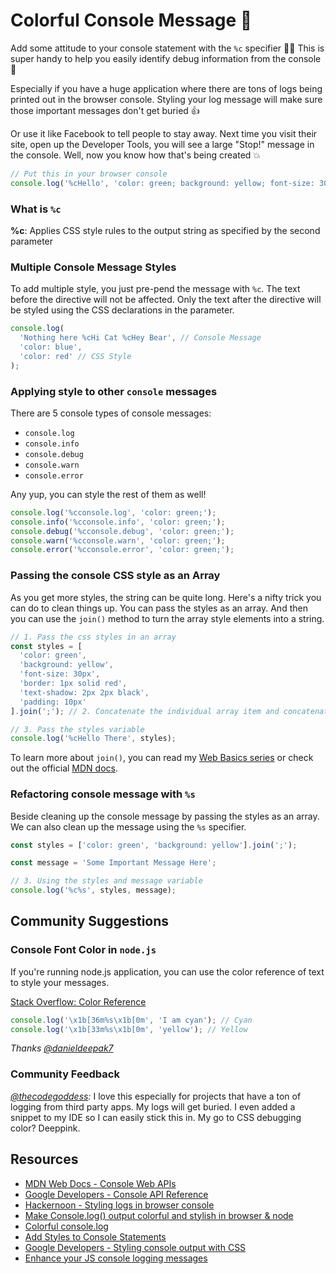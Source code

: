 # Colorful Console Message 🌈

Add some attitude to your console statement with the `%c` specifier 👩‍🎨 This is super handy to help you easily identify debug information from the console 👾

Especially if you have a huge application where there are tons of logs being printed out in the browser console. Styling your log message will make sure those important messages don't get buried 👍

Or use it like Facebook to tell people to stay away. Next time you visit their site, open up the Developer Tools, you will see a large "Stop!" message in the console. Well, now you know how that's being created 💥

```javascript
// Put this in your browser console
console.log('%cHello', 'color: green; background: yellow; font-size: 30px');
```

### What is `%c`

**%c**: Applies CSS style rules to the output string as specified by the second parameter

### Multiple Console Message Styles

To add multiple style, you just pre-pend the message with `%c`. The text before the directive will not be affected. Only the text after the directive will be styled using the CSS declarations in the parameter.

```javascript
console.log(
  'Nothing here %cHi Cat %cHey Bear', // Console Message
  'color: blue',
  'color: red' // CSS Style
);
```

### Applying style to other `console` messages

There are 5 console types of console messages:

- `console.log`
- `console.info`
- `console.debug`
- `console.warn`
- `console.error`

Any yup, you can style the rest of them as well!

```javascript
console.log('%cconsole.log', 'color: green;');
console.info('%cconsole.info', 'color: green;');
console.debug('%cconsole.debug', 'color: green;');
console.warn('%cconsole.warn', 'color: green;');
console.error('%cconsole.error', 'color: green;');
```

### Passing the console CSS style as an Array

As you get more styles, the string can be quite long. Here's a nifty trick you can do to clean things up. You can pass the styles as an array. And then you can use the `join()` method to turn the array style elements into a string.

```javascript
// 1. Pass the css styles in an array
const styles = [
  'color: green',
  'background: yellow',
  'font-size: 30px',
  'border: 1px solid red',
  'text-shadow: 2px 2px black',
  'padding: 10px'
].join(';'); // 2. Concatenate the individual array item and concatenate them into a string separated by a semi-colon (;)

// 3. Pass the styles variable
console.log('%cHello There', styles);
```

To learn more about `join()`, you can read my [Web Basics series](https://www.samanthaming.com/web-basics/how-to-reverse-a-string-in-js) or check out the official [MDN docs](https://developer.mozilla.org/en-US/docs/Web/JavaScript/Reference/Global_Objects/Array/join).

### Refactoring console message with `%s`

Beside cleaning up the console message by passing the styles as an array. We can also clean up the message using the `%s` specifier.

```javascript
const styles = ['color: green', 'background: yellow'].join(';');

const message = 'Some Important Message Here';

// 3. Using the styles and message variable
console.log('%c%s', styles, message);
```

## Community Suggestions

### Console Font Color in `node.js`

If you're running node.js application, you can use the color reference of text to style your messages.

[Stack Overflow: Color Reference](https://stackoverflow.com/questions/9781218/how-to-change-node-jss-console-font-color)

```javascript
console.log('\x1b[36m%s\x1b[0m', 'I am cyan'); // Cyan
console.log('\x1b[33m%s\x1b[0m', 'yellow'); // Yellow
```

_Thanks [@danieldeepak7](https://www.instagram.com/danieldeepak7/)_

### Community Feedback

_[@thecodegoddess](https://www.instagram.com/thecodegoddess/):_ I love this especially for projects that have a ton of logging from third party apps. My logs will get buried. I even added a snippet to my IDE so I can easily stick this in. My go to CSS debugging color? Deeppink.

## Resources

- [MDN Web Docs - Console Web APIs](https://developer.mozilla.org/en-US/docs/Web/API/console)
- [Google Developers - Console API Reference](https://developers.google.com/web/tools/chrome-devtools/console/console-reference)
- [Hackernoon - Styling logs in browser console](https://hackernoon.com/styling-logs-in-browser-console-2ec0807dc91a)
- [Make Console.log() output colorful and stylish in browser & node](http://voidcanvas.com/make-console-log-output-colorful-and-stylish-in-browser-node/)
- [Colorful console.log](https://coderwall.com/p/fskzdw/colorful-console-log)
- [Add Styles to Console Statements](https://davidwalsh.name/add-styles-console)
- [Google Developers - Styling console output with CSS](https://developers.google.com/web/tools/chrome-devtools/console/console-write#styling_console_output_with_css)
- [Enhance your JS console logging messages](https://coderwall.com/p/m2trga/enhance-your-js-console-logging-messages)
